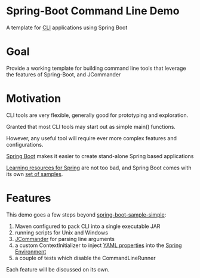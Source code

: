 # Spring-Boot Command Line Demo

A template for [CLI](https://en.wikipedia.org/wiki/Command-line_interface) applications using Spring Boot

# Goal

Provide a working template for building command line tools that leverage the features of Spring-Boot, and JCommander

# Motivation

CLI tools are very flexible, generally good for prototyping and exploration.

Granted that most CLI tools may start out as simple main() functions.

However, any useful tool will require ever more complex features and configurations.

[Spring Boot](https://projects.spring.io/spring-boot/) makes it easier to create stand-alone Spring based applications  

[Learning resources for Spring](https://spring.io/guides) are not too bad, and Spring Boot comes with its own [set of samples](https://github.com/spring-projects/spring-boot/tree/master/spring-boot-samples).

# Features

This demo goes a few steps beyond [spring-boot-sample-simple](https://github.com/spring-projects/spring-boot/tree/master/spring-boot-samples/spring-boot-sample-simple):

1. Maven configured to pack CLI into a single executable JAR
2. running scripts for Unix and Windows
3. [JCommander](http://jcommander.org/) for parsing line arguments
4. a custom ContextInitializer to inject [YAML properties](http://yaml.org/) into the [Spring Environment](http://docs.spring.io/spring/docs/current/javadoc-api/org/springframework/core/env/Environment.html)
5. a couple of tests which disable the CommandLineRunner

Each feature will be discussed on its own.



